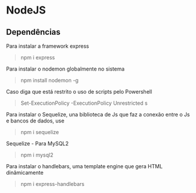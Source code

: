 # NodeJS

## Dependências

Para instalar a framework express
> npm i express

Para instalar o nodemon globalmente no sistema
> npm install nodemon -g

Caso diga que está restrito o uso de scripts pelo Powershell
> Set-ExecutionPolicy -ExecutionPolicy Unrestricted
> s

Para instalar o Sequelize, una biblioteca de Js que faz a conexão entre o Js e bancos de dados, use
> npm i sequelize

Sequelize - Para MySQL2
> npm i mysql2

Para instalar o handlebars, uma template engine que gera HTML dinâmicamente
> npm i express-handlebars
